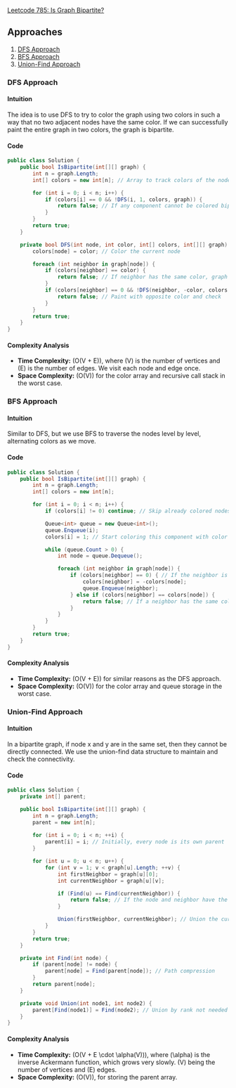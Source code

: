 [Leetcode 785: Is Graph Bipartite?](https://leetcode.com/problems/is-graph-bipartite/)

## Approaches

1. [DFS Approach](#dfs-approach)
2. [BFS Approach](#bfs-approach)
3. [Union-Find Approach](#union-find-approach)

### DFS Approach

#### Intuition
The idea is to use DFS to try to color the graph using two colors in such a way that no two adjacent nodes have the same color. If we can successfully paint the entire graph in two colors, the graph is bipartite.

#### Code
```csharp
public class Solution {
    public bool IsBipartite(int[][] graph) {
        int n = graph.Length;
        int[] colors = new int[n]; // Array to track colors of the nodes (0 means uncolored)

        for (int i = 0; i < n; i++) {
            if (colors[i] == 0 && !DFS(i, 1, colors, graph)) { 
                return false; // If any component cannot be colored bipartitely, return false
            }
        }
        return true;
    }

    private bool DFS(int node, int color, int[] colors, int[][] graph) {
        colors[node] = color; // Color the current node

        foreach (int neighbor in graph[node]) {
            if (colors[neighbor] == color) {
                return false; // If neighbor has the same color, graph is not bipartite
            }
            if (colors[neighbor] == 0 && !DFS(neighbor, -color, colors, graph)) {
                return false; // Paint with opposite color and check
            }
        }
        return true;
    }
}
```

#### Complexity Analysis
- **Time Complexity:** \(O(V + E)\), where \(V\) is the number of vertices and \(E\) is the number of edges. We visit each node and edge once.
- **Space Complexity:** \(O(V)\) for the color array and recursive call stack in the worst case.

### BFS Approach

#### Intuition
Similar to DFS, but we use BFS to traverse the nodes level by level, alternating colors as we move.

#### Code
```csharp
public class Solution {
    public bool IsBipartite(int[][] graph) {
        int n = graph.Length;
        int[] colors = new int[n];

        for (int i = 0; i < n; i++) {
            if (colors[i] != 0) continue; // Skip already colored nodes

            Queue<int> queue = new Queue<int>();
            queue.Enqueue(i);
            colors[i] = 1; // Start coloring this component with color 1

            while (queue.Count > 0) {
                int node = queue.Dequeue();

                foreach (int neighbor in graph[node]) {
                    if (colors[neighbor] == 0) { // If the neighbor is uncolored, color with the opposite color
                        colors[neighbor] = -colors[node];
                        queue.Enqueue(neighbor);
                    } else if (colors[neighbor] == colors[node]) {
                        return false; // If a neighbor has the same color, the graph is not bipartite
                    }
                }
            }
        }
        return true;
    }
}
```

#### Complexity Analysis
- **Time Complexity:** \(O(V + E)\) for similar reasons as the DFS approach.
- **Space Complexity:** \(O(V)\) for the color array and queue storage in the worst case.

### Union-Find Approach

#### Intuition
In a bipartite graph, if node x and y are in the same set, then they cannot be directly connected. We use the union-find data structure to maintain and check the connectivity.

#### Code
```csharp
public class Solution {
    private int[] parent;

    public bool IsBipartite(int[][] graph) {
        int n = graph.Length;
        parent = new int[n];
        
        for (int i = 0; i < n; ++i) {
            parent[i] = i; // Initially, every node is its own parent
        }

        for (int u = 0; u < n; u++) {
            for (int v = 1; v < graph[u].Length; ++v) {
                int firstNeighbor = graph[u][0];
                int currentNeighbor = graph[u][v];

                if (Find(u) == Find(currentNeighbor)) {
                    return false; // If the node and neighbor have the same root, then the graph is not bipartite
                }

                Union(firstNeighbor, currentNeighbor); // Union the current pair
            }
        }
        return true;
    }

    private int Find(int node) {
        if (parent[node] != node) {
            parent[node] = Find(parent[node]); // Path compression
        }
        return parent[node];
    }

    private void Union(int node1, int node2) {
        parent[Find(node1)] = Find(node2); // Union by rank not needed due to low constraint graph size
    }
}
```

#### Complexity Analysis
- **Time Complexity:** \(O(V + E \cdot \alpha(V))\), where \(\alpha\) is the inverse Ackermann function, which grows very slowly. \(V\) being the number of vertices and \(E\) edges.
- **Space Complexity:** \(O(V)\), for storing the parent array.

